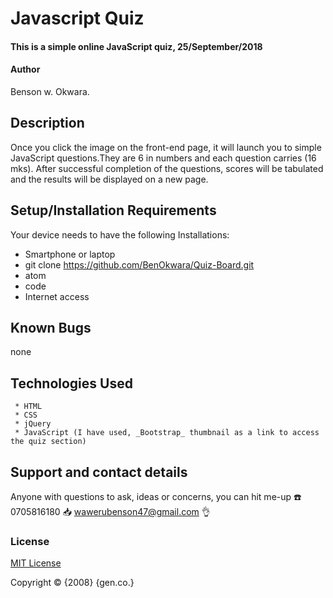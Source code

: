 # Javascript Quiz
#### This is a simple online JavaScript quiz, 25/September/2018
#### Author
  Benson w. Okwara.
## Description
Once you click the image on the front-end page, it will launch you to simple JavaScript questions.They are 6 in numbers and each question carries (16 mks). After successful completion of the questions, scores will be tabulated and the results will be displayed on a new page.
## Setup/Installation Requirements
Your device needs to have the following Installations:
* Smartphone or laptop
* git clone  https://github.com/BenOkwara/Quiz-Board.git
* atom
* code
* Internet access
## Known Bugs
  none  
## Technologies Used
     * HTML
     * CSS
     * jQuery
     * JavaScript (I have used, _Bootstrap_ thumbnail as a link to access the quiz section)
## Support and contact details
Anyone with questions to ask, ideas or concerns, you can hit me-up
:phone: 0705816180    :inbox_tray: wawerubenson47@gmail.com :ok_hand:
### License
[MIT License](https://choosealicense.com/licenses/mit/#)

Copyright :copyright: {2008} {gen.co.}
